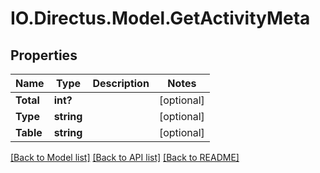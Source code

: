 # IO.Directus.Model.GetActivityMeta
## Properties

Name | Type | Description | Notes
------------ | ------------- | ------------- | -------------
**Total** | **int?** |  | [optional] 
**Type** | **string** |  | [optional] 
**Table** | **string** |  | [optional] 

[[Back to Model list]](../README.md#documentation-for-models) [[Back to API list]](../README.md#documentation-for-api-endpoints) [[Back to README]](../README.md)

